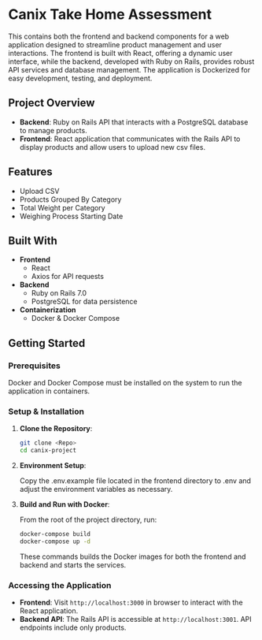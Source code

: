 # Canix Take Home Assessment

This contains both the frontend and backend components for a web application designed to streamline product management and user interactions. The frontend is built with React, offering a dynamic user interface, while the backend, developed with Ruby on Rails, provides robust API services and database management. The application is Dockerized for easy development, testing, and deployment.

## Project Overview

- **Backend**: Ruby on Rails API that interacts with a PostgreSQL database to manage products.
- **Frontend**: React application that communicates with the Rails API to display products and allow users to upload new csv files.

## Features

- Upload CSV
- Products Grouped By Category
- Total Weight per Category
- Weighing Process Starting Date

## Built With

- **Frontend**
  - React
  - Axios for API requests
- **Backend**
  - Ruby on Rails 7.0
  - PostgreSQL for data persistence
- **Containerization**
  - Docker & Docker Compose

## Getting Started

### Prerequisites

Docker and Docker Compose must be installed on the system to run the application in containers.

### Setup & Installation

1. **Clone the Repository**:

    ```bash
    git clone <Repo>
    cd canix-project
    ```

2. **Environment Setup**:

    Copy the .env.example file located in the frontend directory to .env and adjust the environment variables as necessary.

3. **Build and Run with Docker**:

    From the root of the project directory, run:

    ```bash
    docker-compose build
    docker-compose up -d
    ```

    These commands builds the Docker images for both the frontend and backend and starts the services.

### Accessing the Application

- **Frontend**: Visit `http://localhost:3000` in browser to interact with the React application.
- **Backend API**: The Rails API is accessible at `http://localhost:3001`. API endpoints include only products.
